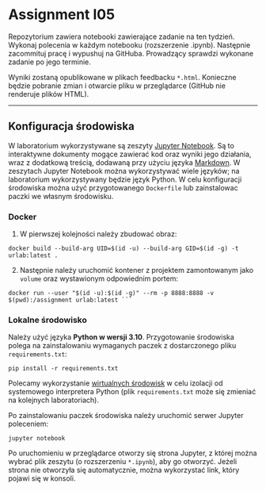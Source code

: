 # Assignment l05

Repozytorium zawiera notebooki zawierające zadanie na ten tydzień. Wykonaj polecenia w każdym notebooku (rozszerzenie .ipynb). Następnie zacommituj pracę i wypushuj na GitHuba. Prowadzący sprawdzi wykonane zadanie po jego terminie.


Wyniki zostaną opublikowane w plikach feedbacku `*.html`. Konieczne będzie pobranie zmian i otwarcie pliku w przeglądarce (GitHub nie renderuje plików HTML).

----

## Konfiguracja środowiska
W laboratorium wykorzystywane są zeszyty [Jupyter Notebook](https://jupyter.org/). Są to interaktywne dokumenty mogące zawierać kod oraz wyniki jego działania, wraz z dodatkową treścią, dodawaną przy użyciu języka [Markdown](https://www.markdownguide.org/). W zeszytach Jupyter Notebook można wykorzystywać wiele języków; na laboratorium wykorzystywany będzie język Python.
W celu konfiguracji środowiska można użyć przygotowanego `Dockerfile` lub zainstalowac paczki we własnym środowisku.
### Docker
1. W pierwszej kolejności należy zbudować obraz:
```console
docker build --build-arg UID=$(id -u) --build-arg GID=$(id -g) -t urlab:latest .
```

2. Następnie należy uruchomić kontener z projektem zamontowanym jako `volume` oraz wystawionym odpowiednim portem:
```console
docker run --user "$(id -u):$(id -g)" --rm -p 8888:8888 -v $(pwd):/assignment urlab:latest ```
```

### Lokalne środowisko
Należy użyć języka **Python w wersji 3.10**.
Przygotowanie środowiska polega na zainstalowaniu wymaganych paczek z dostarczonego pliku `requirements.txt`:

```console
pip install -r requirements.txt
```

Polecamy wykorzystanie [wirtualnych środowisk](https://packaging.python.org/guides/installing-using-pip-and-virtual-environments/) w celu izolacji od systemowego interpretera Python (plik `requirements.txt` może się zmieniać na kolejnych laboratoriach).

Po zainstalowaniu paczek środowiska należy uruchomić serwer Jupyter poleceniem:

```console
jupyter notebook
```

Po uruchomieniu w przeglądarce otworzy się strona Jupyter, z której można wybrać plik zeszytu (o rozszerzeniu `*.ipynb`), aby go otworzyć. Jeżeli strona nie otworzyła się automatycznie, można wykorzystać link, który pojawi się w konsoli.